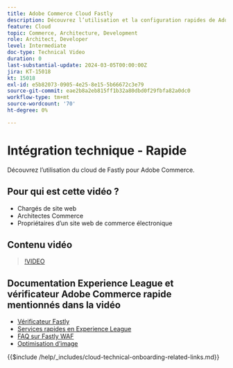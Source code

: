```yaml
---
title: Adobe Commerce Cloud Fastly
description: Découvrez l’utilisation et la configuration rapides de Adobe Commerce Cloud.
feature: Cloud
topic: Commerce, Architecture, Development
role: Architect, Developer
level: Intermediate
doc-type: Technical Video
duration: 0
last-substantial-update: 2024-03-05T00:00:00Z
jira: KT-15018
kt: 15018
exl-id: e5b82073-0905-4e25-8e15-5b66672c3e79
source-git-commit: eae2b8a2eb815ff1b32a80dbd0f29fbfa82a0dc0
workflow-type: tm+mt
source-wordcount: '70'
ht-degree: 0%

---
```


# Intégration technique - Rapide

Découvrez l’utilisation du cloud de Fastly pour Adobe Commerce.

## Pour qui est cette vidéo ?

- Chargés de site web
- Architectes Commerce
- Propriétaires d’un site web de commerce électronique

## Contenu vidéo

>[!VIDEO](https://video.tv.adobe.com/v/3432806?learn=on&captions=fre_fr)

## Documentation Experience League et vérificateur Adobe Commerce rapide mentionnés dans la vidéo

- [Vérificateur Fastly](https://adobe-commerce-tester.freetls.fastly.net/adobe-commerce-tester/)
- [Services rapides en Experience League](https://experienceleague.adobe.com/docs/commerce-cloud-service/user-guide/cdn/fastly.html?lang=fr)
- [FAQ sur Fastly WAF](https://experienceleague.adobe.com/docs/commerce-knowledge-base/kb/faq/web-application-firewall-waf-powered-by-fastly-the-faq.html?lang=fr)
- [Optimisation d’image](https://experienceleague.adobe.com/docs/commerce-operations/implementation-playbook/best-practices/development/image-optimization.html?lang=fr)

{{$include /help/_includes/cloud-technical-onboarding-related-links.md}}

